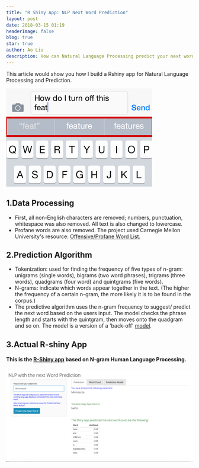 ```yaml
---
title: "R Shiny App: NLP Next Word Prediction"
layout: post
date: 2018-03-15 01:19
headerImage: false
blog: true
star: true
author: Ao Liu
description: How can Natural Language Processing predict your next word
---
```


This article would show you how I build a Rshiny app for Natural Language Processing and Prediction.

![Prediction](https://github.com/aoliu95/aoliu95.github.io/raw/master/assets/images/predictive_keyboard1.png)

## 1.Data Processing
* First, all non-English characters are removed; numbers, punctuation, whitespace was also removed. All text is also changed to lowercase.
* Profane words are also removed. The project used Carnegie Mellon University's resource: [Offensive/Profane Word List.](https://www.cs.cmu.edu/~biglou/resources/bad-words.txt)

## 2.Prediction Algorithm
* Tokenization: used for finding the frequency of five types of n-gram: unigrams (single words), bigrams (two word phrases), trigrams (three words), quadgrams (four word) and quintgrams (five words).
* N-grams: indicate which words appear together in the text. (The higher the frequency of a certain n-gram, the more likely it is to be found in the corpus.)
* The predictive algorithm uses the n-gram frequency to suggest/ predict the next word based on the users input. The model checks the phrase length and starts with the quintgram, then moves onto the quadgram and so on. The model is a version of a 'back-off' [model](https://en.wikipedia.org/wiki/Katz%27s_back-off_model).

## 3.Actual R-shiny App

#### This is the [R-Shiny app](https://austin-liu.shinyapps.io/NLPNextWordPredicition/) based on N-gram Human Language Processing.

![Test Image](https://github.com/aoliu95/aoliu95.github.io/raw/master/assets/images/NLP.png)



